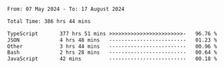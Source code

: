 
<!--START_SECTION:waka-->

```txt
From: 07 May 2024 - To: 17 August 2024

Total Time: 386 hrs 44 mins

TypeScript       377 hrs 51 mins >>>>>>>>>>>>>>>>>>>>>>>>-   96.76 %
JSON             4 hrs 48 mins   -------------------------   01.23 %
Other            3 hrs 44 mins   -------------------------   00.96 %
Bash             2 hrs 28 mins   -------------------------   00.64 %
JavaScript       42 mins         -------------------------   00.18 %
```

<!--END_SECTION:waka-->

<!--

### Hi there 👋
**Iam-cesar/Iam-cesar** is a ✨ _special_ ✨ repository because its `README.md` (this file) appears on your GitHub profile.

Here are some ideas to get you started:

- 🔭 I’m currently working on ...
- 🌱 I’m currently learning ...
- 👯 I’m looking to collaborate on ...
- 🤔 I’m looking for help with ...
- 💬 Ask me about ...
- 📫 How to reach me: ...
- 😄 Pronouns: ...
- ⚡ Fun fact: ...
-->
